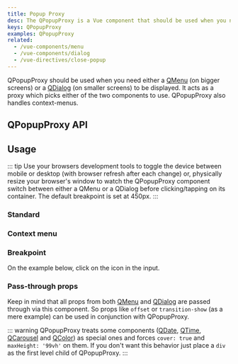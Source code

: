 ```yaml
---
title: Popup Proxy
desc: The QPopupProxy is a Vue component that should be used when you need either a QMenu or a QDialog (on smaller screens) to be displayed.
keys: QPopupProxy
examples: QPopupProxy
related:
  - /vue-components/menu
  - /vue-components/dialog
  - /vue-directives/close-popup
---
```


QPopupProxy should be used when you need either a [QMenu](/vue-components/menu) (on bigger screens) or a [QDialog](/vue-components/dialog) (on smaller screens) to be displayed. It acts as a proxy which picks either of the two components to use. QPopupProxy also handles context-menus.

## QPopupProxy API

<doc-api file="QPopupProxy" />

## Usage
::: tip
Use your browsers development tools to toggle the device between mobile or desktop (with browser refresh after each change) or, physically resize your browser's window to watch the QPopupProxy component switch between either a QMenu or a QDialog before clicking/tapping on its container. The default breakpoint is set at 450px.
:::

### Standard

<doc-example title="Standard" file="Standard" />

### Context menu

<doc-example title="Context menu (right click / long tap)" file="ContextMenu" />

### Breakpoint

On the example below, click on the icon in the input.

<doc-example title="Breakpoint @600px" file="Breakpoint" />

### Pass-through props
Keep in mind that all props from both [QMenu](/vue-components/menu) and [QDialog](/vue-components/dialog) are passed through via this component. So props like `offset` or `transition-show` (as a mere example) can be used in conjunction with QPopupProxy.

<doc-example title="Props from QMenu or QDialog" file="Passthrough" />

::: warning
QPopupProxy treats some components ([QDate](/vue-components/date), [QTime](/vue-components/time), [QCarousel](/vue-components/carousel) and [QColor](/vue-components/color-picker)) as special ones and forces `cover: true` and `maxHeight: '99vh'` on them. If you don't want this behavior just place a `div` as the first level child of QPopupProxy.
:::
